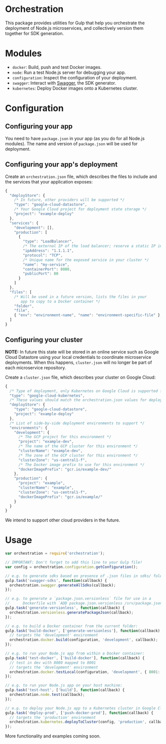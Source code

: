 # Orchestration

This package provides utilities for Gulp that help you orchestrate the
deployment of Node.js microservices, and collectively version
them together for SDK generation.

# Modules

- `docker`: Build, push and test Docker images.
- `node`: Run a test Node.js server for debugging your app.
- `configuration`: Inspect the configuration of your deployment.
- `swagger`: Interact with [Swagger](http://swagger.io/), the SDK generator.
- `kubernetes`: Deploy Docker images onto a Kubernetes cluster.

# Configuration

## Configuring your app

You need to have `package.json` in your app (as you do for all Node.js modules).  The name and version of `package.json` will be used for deployment.

## Configuring your app's deployment

Create an `orchestration.json` file, which describes the files to include and the services that your application exposes:

```javascript
{
  "deployStore": {
    /* In future, other providers will be supported */
    "type": "google-cloud-datastore", 
    /* Your Google Cloud project for deployment state storage */
    "project": "example-deploy" 
  },
  "services": {
    "development": [],
    "production": [
      {
        "type": "LoadBalancer",
        /* The external IP of the load balancer; reserve a static IP in your GCP console */
        "ipAddress": "1.1.1.1",
        "protocol": "TCP",
        /* Unique name for the exposed service in your cluster */
        "name": "my-service",
        "containerPort": 8080,
        "publicPort": 80
      }
    ]
  },
  "files": [
    /* Will be used in a future version, lists the files in your
       app to copy to a Docker container */
    "folder",
    "file",
    { "env": "environment-name", "name": "environment-specific-file" },
  ]
}
```

## Configuring your cluster

**NOTE:** In future this state will be stored in an online service such as Google Cloud Datastore using your local credentials to coordinate microservice deployments.  When this happens, `cluster.json` will no longer be part of each microservice repository.

Create a `cluster.json` file, which describes your cluster on Google Cloud:

```javascript
{
  /* Type of deployment, only Kubernetes on Google Cloud is supported for now */
  "type": "google-cloud-kubernetes",
  /* These values should match the orchestration.json values for deployStore */
  "deployStore": {
    "type": "google-cloud-datastore",
    "project": "example-deploy"
  },
  /* List of side-by-side deployment environments to support */
  "environments": {
    "development": {
      /* The GCP project for this environment */
      "project": "example-dev",
      /* The name of the GCP cluster for this environment */
      "clusterName": "example-dev",
      /* The zone of the GCP cluster for this environment */
      "clusterZone": "us-central1-f",
      /* The Docker image prefix to use for this environment */
      "dockerImagePrefix": "gcr.io/example-dev/"
    },
    "production": {
      "project": "example",
      "clusterName": "example",
      "clusterZone": "us-central1-f",
      "dockerImagePrefix": "gcr.io/example/"
    }
  }
}
```

We intend to support other cloud providers in the future. 

Usage
======

```javascript
var orchestration = require('orchestration');

// IMPORTANT: Don't forget to add this line to your Gulp file!
var config = orchestration.configuration.getConfiguration();

// e.g. to generate sdks based on presence of .json files in sdks/ folder:
gulp.task('swagger-sdks', function(callback) {
  orchestration.swagger.generateAllSdks(callback);
});

// e.g. to generate a `package.json.versionless` file for use in a
//      Dockerfile with `ADD package.json.versionless /srv/package.json`:
gulp.task('generate-versionless', function(callback) {
  orchestration.versionless.generatePackageJson(callback);
});

// e.g. to build a Docker container from the current folder:
gulp.task('build-docker', ['generate-versionless'], function(callback) {
  // targets the 'development' environment
  orchestration.docker.build(configuration, 'development', callback);
});

// e.g. to run your Node.js app from within a Docker container:
gulp.task('test-docker', ['build-docker'], function(callback) {
  // test in dev with 8080 mapped to 8001
  // targets the 'development' environment
  orchestration.docker.testLocal(configuration, 'development', { 8001: 8080 }, callback);
});

// e.g. to run your Node.js app on your host machine:
gulp.task('test-host', ['build'], function(callback) {
  orchestration.node.test(callback);
});

// e.g. to deploy your Node.js app to a Kubernetes cluster in Google Cloud
gulp.task('deploy-prod', ['push-docker-prod'], function(callback) {
  // targets the 'production' environment
  orchestration.kubernetes.deployToCluster(config, 'production', callback);
});
```

More functionality and examples coming soon.